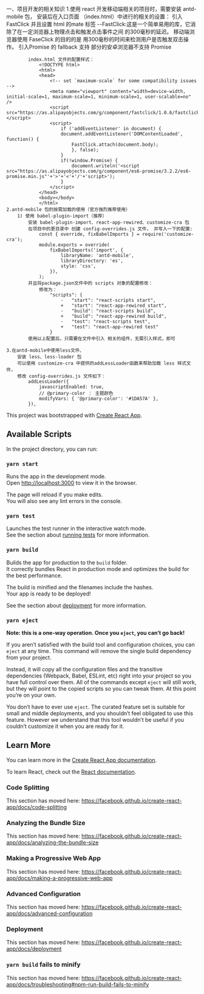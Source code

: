 一、项目开发的相关知识
    1.使用 react 开发移动端相关的项目时，需要安装 antd-mobile 包，
        安装后在入口页面 （index.html）中进行的相关的设置：
            引入FastClick 并且设置 html 的mate 标签
                --FastClick:这是一个简单易用的库，它消除了在一定浏览器上物理点击和触发点击事件之间
                的300毫秒的延迟。
                移动端浏览器使用 FaseClick 的目的的是 用300毫秒的时间来检测用户是否触发双击操作。
            引入Promise 的 fallback 支持
                部分的安卓浏览器不支持 Promise
            
            index.html 文件的配置样式：
                <!DOCTYPE html>
                <html>
                <head>
                    <!-- set `maximum-scale` for some compatibility issues -->
                    <meta name="viewport" content="width=device-width, initial-scale=1, maximum-scale=1, minimum-scale=1, user-scalable=no" />
                    <script src="https://as.alipayobjects.com/g/component/fastclick/1.0.6/fastclick.js"></script>
                    <script>
                        if ('addEventListener' in document) {
                        document.addEventListener('DOMContentLoaded', function() {
                            FastClick.attach(document.body);
                            }, false);
                        }
                        if(!window.Promise) {
                            document.writeln('<script src="https://as.alipayobjects.com/g/component/es6-promise/3.2.2/es6-promise.min.js"'+'>'+'<'+'/'+'script>');
                        }
                    </script>
                </head>
                <body></body>
                </html>
    2.antd-mobile 包的按需加载的使用（官方强烈推荐使用）
        1) 使用 babel-plugin-import（推荐）
            安装 babel-plugin-import、react-app-rewired、customize-cra 包
            在项目中的更目录中 创建 config-overrides.js 文件， 并写入一下的配置:
                const { override, fixBabelImports } = require('customize-cra');
                module.exports = override(
                    fixBabelImports('import', {
                        libraryName: 'antd-mobile',
                        libraryDirectory: 'es',
                        style: 'css',
                    }),
                );
            并且将package.json文件中的 scripts 对象的配置修改：
                修改为：
                    "scripts": {
                        -   "start": "react-scripts start",
                        +   "start": "react-app-rewired start",
                        -   "build": "react-scripts build",
                        +   "build": "react-app-rewired build",
                        -   "test": "react-scripts test",
                        +   "test": "react-app-rewired test"
                    }
            使用以上配置后，只需要在文件中引入 相关的组件，无需引入样式，即可

    3.在antd-mobile中使用less文件、
        安装 less、less-loader 包
        可以使用 customize-cra 中提供的addLessLoader函数来帮助加载 less 样式文件，
        修改 config-overrides.js 文件如下：
            addLessLoader({
                javascriptEnabled: true,
                // @primary-color ： 主题颜色
                modifyVars: { '@primary-color': '#1DA57A' },
            }),


This project was bootstrapped with [Create React App](https://github.com/facebook/create-react-app).

## Available Scripts

In the project directory, you can run:

### `yarn start`

Runs the app in the development mode.<br />
Open [http://localhost:3000](http://localhost:3000) to view it in the browser.

The page will reload if you make edits.<br />
You will also see any lint errors in the console.

### `yarn test`

Launches the test runner in the interactive watch mode.<br />
See the section about [running tests](https://facebook.github.io/create-react-app/docs/running-tests) for more information.

### `yarn build`

Builds the app for production to the `build` folder.<br />
It correctly bundles React in production mode and optimizes the build for the best performance.

The build is minified and the filenames include the hashes.<br />
Your app is ready to be deployed!

See the section about [deployment](https://facebook.github.io/create-react-app/docs/deployment) for more information.

### `yarn eject`

**Note: this is a one-way operation. Once you `eject`, you can’t go back!**

If you aren’t satisfied with the build tool and configuration choices, you can `eject` at any time. This command will remove the single build dependency from your project.

Instead, it will copy all the configuration files and the transitive dependencies (Webpack, Babel, ESLint, etc) right into your project so you have full control over them. All of the commands except `eject` will still work, but they will point to the copied scripts so you can tweak them. At this point you’re on your own.

You don’t have to ever use `eject`. The curated feature set is suitable for small and middle deployments, and you shouldn’t feel obligated to use this feature. However we understand that this tool wouldn’t be useful if you couldn’t customize it when you are ready for it.

## Learn More

You can learn more in the [Create React App documentation](https://facebook.github.io/create-react-app/docs/getting-started).

To learn React, check out the [React documentation](https://reactjs.org/).

### Code Splitting

This section has moved here: https://facebook.github.io/create-react-app/docs/code-splitting

### Analyzing the Bundle Size

This section has moved here: https://facebook.github.io/create-react-app/docs/analyzing-the-bundle-size

### Making a Progressive Web App

This section has moved here: https://facebook.github.io/create-react-app/docs/making-a-progressive-web-app

### Advanced Configuration

This section has moved here: https://facebook.github.io/create-react-app/docs/advanced-configuration

### Deployment

This section has moved here: https://facebook.github.io/create-react-app/docs/deployment

### `yarn build` fails to minify

This section has moved here: https://facebook.github.io/create-react-app/docs/troubleshooting#npm-run-build-fails-to-minify
